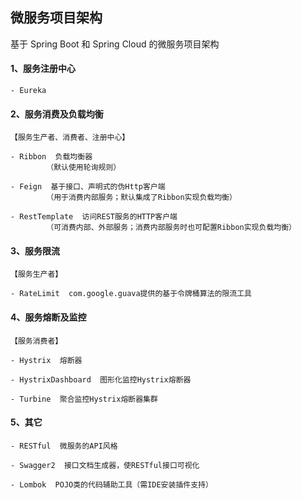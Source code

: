 
## 微服务项目架构

基于 Spring Boot 和 Spring Cloud 的微服务项目架构

#### 1、服务注册中心

    - Eureka

#### 2、服务消费及负载均衡

    【服务生产者、消费者、注册中心】
    
    - Ribbon  负载均衡器
            （默认使用轮询规则）
            
    - Feign  基于接口、声明式的伪Http客户端
            （用于消费内部服务；默认集成了Ribbon实现负载均衡）
            
    - RestTemplate  访问REST服务的HTTP客户端
            （可消费内部、外部服务；消费内部服务时也可配置Ribbon实现负载均衡）

#### 3、服务限流

    【服务生产者】
    
    - RateLimit  com.google.guava提供的基于令牌桶算法的限流工具

#### 4、服务熔断及监控

    【服务消费者】
    
    - Hystrix  熔断器
    
    - HystrixDashboard  图形化监控Hystrix熔断器
    
    - Turbine  聚合监控Hystrix熔断器集群
    
#### 5、其它

    - RESTful  微服务的API风格
    
    - Swagger2  接口文档生成器，使RESTful接口可视化
    
    - Lombok  POJO类的代码辅助工具（需IDE安装插件支持）

